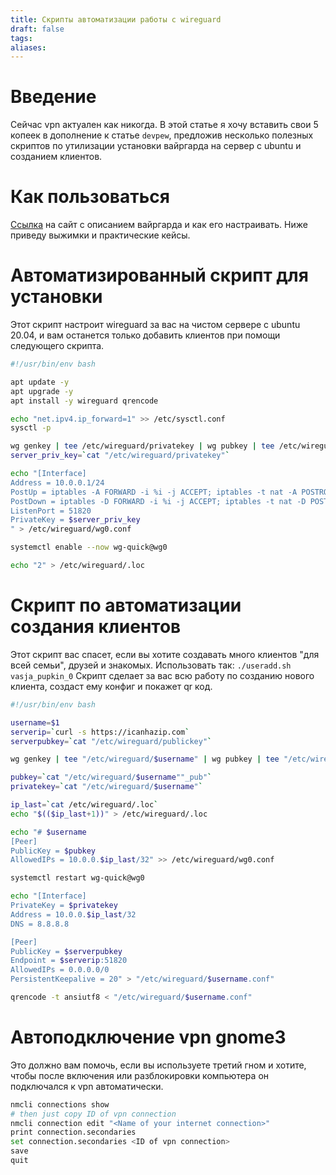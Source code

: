 ```yaml
---
title: Скрипты автоматизации работы с wireguard
draft: false
tags: 
aliases:
---
```

# Введение

Сейчас vpn актуален как никогда. В этой статье я хочу вставить свои 5 копеек в дополнение к статье `devpew`, предложив несколько
полезных скриптов по утилизации установки вайргарда на сервер с ubuntu и созданием клиентов.

# Как пользоваться

[Ссылка](https://devpew.com/blog/wireguard/) на сайт с описанием вайргарда и как его настраивать. Ниже приведу выжимки и практические кейсы.

# Автоматизированный скрипт для установки

Этот скрипт настроит wireguard за вас на чистом сервере с ubuntu 20.04, и вам останется только добавить клиентов при помощи 
следующего скрипта.

```bash
#!/usr/bin/env bash

apt update -y
apt upgrade -y
apt install -y wireguard qrencode

echo "net.ipv4.ip_forward=1" >> /etc/sysctl.conf
sysctl -p

wg genkey | tee /etc/wireguard/privatekey | wg pubkey | tee /etc/wireguard/publickey
server_priv_key=`cat "/etc/wireguard/privatekey"`

echo "[Interface]
Address = 10.0.0.1/24
PostUp = iptables -A FORWARD -i %i -j ACCEPT; iptables -t nat -A POSTROUTING -o eth0 -j MASQUERADE
PostDown = iptables -D FORWARD -i %i -j ACCEPT; iptables -t nat -D POSTROUTING -o eth0 -j MASQUERADE
ListenPort = 51820
PrivateKey = $server_priv_key
" > /etc/wireguard/wg0.conf

systemctl enable --now wg-quick@wg0

echo "2" > /etc/wireguard/.loc
```

# Скрипт по автоматизации создания клиентов

Этот скрипт вас спасет, если вы хотите создавать много клиентов "для всей семьи", друзей и знакомых.
Использовать так: `./useradd.sh vasja_pupkin_0`
Скрипт сделает за вас всю работу по созданию нового клиента, создаст ему конфиг и покажет qr код.


```bash
#!/usr/bin/env bash

username=$1
serverip=`curl -s https://icanhazip.com`
serverpubkey=`cat "/etc/wireguard/publickey"`

wg genkey | tee "/etc/wireguard/$username" | wg pubkey | tee "/etc/wireguard/$username""_pub"

pubkey=`cat "/etc/wireguard/$username""_pub"`
privatekey=`cat "/etc/wireguard/$username"`

ip_last=`cat /etc/wireguard/.loc`
echo "$(($ip_last+1))" > /etc/wireguard/.loc

echo "# $username
[Peer]
PublicKey = $pubkey
AllowedIPs = 10.0.0.$ip_last/32" >> /etc/wireguard/wg0.conf

systemctl restart wg-quick@wg0

echo "[Interface]
PrivateKey = $privatekey
Address = 10.0.0.$ip_last/32
DNS = 8.8.8.8

[Peer]
PublicKey = $serverpubkey
Endpoint = $serverip:51820
AllowedIPs = 0.0.0.0/0
PersistentKeepalive = 20" > "/etc/wireguard/$username.conf"

qrencode -t ansiutf8 < "/etc/wireguard/$username.conf"
```

# Автоподключение vpn gnome3

Это должно вам помочь, если вы используете третий гном и хотите, чтобы после включения или разблокировки компьютера 
он подключался к vpn автоматически.

```bash
nmcli connections show
# then just copy ID of vpn connection
nmcli connection edit "<Name of your internet connection>"
print connection.secondaries
set connection.secondaries <ID of vpn connection>
save
quit
```


